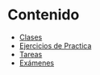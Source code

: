 # Contenido

* [Clases](https://github.com/devBorisG/Estadistica-ll/tree/master/Clases)
* [Ejercicios de Practica](https://github.com/devBorisG/Estadistica-ll/tree/master/Ejercicios%20Practica)
* [Tareas](https://github.com/devBorisG/Estadistica-ll/tree/master/Tareas)
* [Exámenes](https://github.com/devBorisG/Estadistica-ll/tree/master/Examenes)
